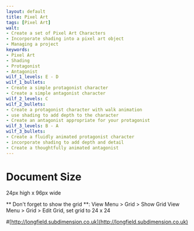 ```yaml
---
layout: default
title: Pixel Art
tags: [Pixel Art]
walt:
- Create a set of Pixel Art Characters
- Incorporate shading into a pixel art object
- Managing a project
keywords:
- Pixel Art
- Shading
- Protagonist
- Antagonist
wilf_1_levels: E - D
wilf_1_bullets:
- Create a simple protagonist character
- Create a simple antagonist character
wilf_2_levels: C
wilf_2_bullets:
- Create a protagonist character with walk animation
- use shading to add depth to the character
- Create an antagonist appropriate for your protagonist
wilf_3_levels: B - A
wilf_3_bullets:
- Create a fluidly animated protagonist character
- incorporate shading to add depth and detail
- Create a thoughtfully animated antagonist
---
```


# Document Size

24px high x 96px wide

** Don't forget to show the grid **:
View Menu > Grid > Show Grid
View Menu > Grid > Edit Grid, set grid to 24 x 24

#[http://longfield.subdimension.co.uk](http://longfield.subdimension.co.uk)